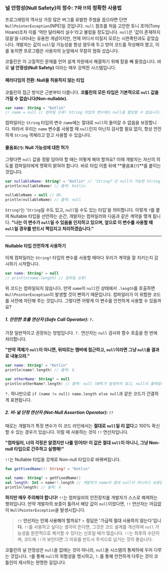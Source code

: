 ### 널 안정성(Null Safety)의 정수: ?와 \!\!의 정확한 사용법

프로그래밍의 역사상 가장 많은 버그를 유발한 주범을 꼽으라면 단연 `NullPointerException`(NPE)일 것입니다. `null` 참조를 처음 고안한 토니 호어(Tony Hoare)조차 이를 '억만 달러짜리 실수'라고 불렀을 정도입니다. `null`은 '값이 존재하지 않음'을 나타내는 유용한 개념이지만, 언제 어디서 터질지 모르는 시한폭탄과도 같았습니다. 개발자는 값이 `null`일 가능성을 항상 염두에 두고 방어 코드를 작성해야 했고, 이를 놓치면 프로그램은 사용자의 눈앞에서 무참히 멈춰 섰습니다.

코틀린은 이 고질적인 문제를 언어 설계 차원에서 해결하기 위해 칼을 빼 들었습니다. 바로 **널 안정성(Null Safety)** 이라는 매우 강력한 시스템입니다.

#### 패러다임의 전환: Null을 허용하지 않는 타입

코틀린의 접근 방식은 근본부터 다릅니다. **코틀린의 모든 타입은 기본적으로 `null` 값을 가질 수 없습니다(Non-nullable).**

```kotlin
var name: String = "Kotlin"
// name = null // 컴파일 오류! String 타입의 변수에는 null을 할당할 수 없습니다.
```

컴파일러는 `String` 타입의 변수 `name`에는 절대로 `null`이 들어갈 수 없음을 보장합니다. 따라서 우리는 `name` 변수를 사용할 때 `null`인지 아닌지 검사할 필요 없이, 항상 안전하게 `String` 객체라고 믿고 사용할 수 있습니다.

#### 물음표(`?`): Null 가능성에 대한 허가

그렇다면 `null` 값을 정말 담아야 할 때는 어떻게 해야 할까요? 이때 개발자는 자신의 의도를 컴파일러에게 명확히 밝혀야 합니다. 바로 타입 이름 뒤에 \*\*물음표(`?`)\*\*를 붙이는 것입니다.

```kotlin
var nullableName: String? = "Kotlin" // 'String?'은 null이 가능한 String 타입입니다.
println(nullableName) // 출력: Kotlin

nullableName = null // OK.
println(nullableName) // 출력: null
```

`String?`는 '`String`일 수도 있고, `null`일 수도 있는 타입'을 의미합니다. 이렇게 `?`를 붙여 Nullable 타입을 선언하는 순간, 개발자는 컴파일러와 다음과 같은 계약을 맺게 됩니다.
**"나는 이 변수가 `null`일 수 있음을 인지하고 있으며, 앞으로 이 변수를 사용할 때 `null`일 경우를 반드시 책임지고 처리하겠습니다."**

-----

#### Nullable 타입 안전하게 사용하기

이제 컴파일러는 `String?` 타입의 변수를 사용할 때마다 우리가 계약을 잘 지키는지 감시하기 시작합니다.

```kotlin
var name: String? = null
// println(name.length) // 컴파일 오류! 
```

위 코드는 컴파일되지 않습니다. 만약 `name`이 `null`인 상태에서 `.length`를 호출하면 `NullPointerException`이 발생할 것이 뻔하기 때문입니다. 컴파일러가 이 위험한 코드를 사전에 차단해 주는 것입니다. 그렇다면 어떻게 이 변수를 안전하게 사용할 수 있을까요?

##### 1\. 안전한 호출 연산자 (Safe Call Operator): `?.`

가장 일반적이고 권장되는 방법입니다. `?.` 연산자는 `null` 검사와 함수 호출을 한 번에 처리합니다.

**"만약 객체가 `null`이 아니면, 뒤따르는 멤버에 접근하고, `null`이라면 그냥 `null`을 결과로 내놓으라."**

```kotlin
var name: String? = "Kotlin"
println(name?.length) // 출력: 6

var otherName: String? = null
println(otherName?.length) // 출력: null (NPE가 발생하지 않고, null이 출력됩니다.)
```

`?.` 하나만으로 `if (name != null) name.length else null`과 같은 코드가 간결하게 표현됩니다.

##### 2\. 비-널 단정 연산자 (Not-Null Assertion Operator): `!!`

때로는 개발자가 특정 변수가 이 코드 라인에서는 **절대로 `null`일 리 없다**고 100% 확신할 수 있는 경우가 있습니다. 이럴 때 사용하는 것이 `!!` 연산자입니다.

**"컴파일러, 너의 걱정은 알겠지만 나를 믿어라\! 이 값은 절대 `null`이 아니니, 그냥 Non-null 타입으로 간주하고 실행해\!"**

`!!`는 Nullable 타입을 강제로 Non-null 타입으로 바꿔버립니다.

```kotlin
fun getFixedName(): String? = "Kotlin"

val name: String? = getFixedName()
val length: Int = name!!.length // 개발자가 name이 절대 null이 아니라고 보증합니다.
println(length) // 출력: 6
```

**하지만 매우 주의해야 합니다\!** `!!`는 컴파일러의 안전장치를 개발자가 스스로 해제하는 행위입니다. 만약 개발자의 보증이 틀려서 해당 값이 `null`이었다면, `!!` 연산자는 어김없이 `NullPointerException`을 발생시킵니다.

> **`!!` 연산자는 언제 사용해야 할까요?** \> **정답은 '가급적 절대 사용하지 않는다'입니다.** `!!`를 사용하고 싶다는 생각이 든다면, 그것은 코드 설계를 개선하여 `null` 가능성을 원천적으로 제거할 수 있다는 신호일 때가 많습니다. `!!`는 최후의 수단이며, 코드에 `!!`가 보인다면 그 이유를 반드시 주석으로 남기는 것이 좋습니다.

코틀린의 널 안정성은 `null`을 없애는 것이 아니라, `null`을 시스템의 통제하에 두어 다루는 것입니다. `?`를 통해 `null`의 위험성을 명시하고, `?.`를 통해 안전하게 다루는 것이 코틀린이 제시하는 현명한 길입니다.